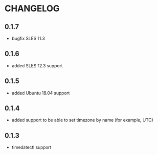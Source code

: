 # CHANGELOG

## 0.1.7

* bugfix SLES 11.3

## 0.1.6

* added SLES 12.3 support

## 0.1.5

* added Ubuntu 18.04 support

## 0.1.4

* added support to be able to set timezone by name (for example, UTC)

## 0.1.3

* timedatectl support
